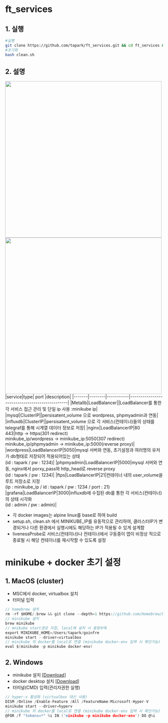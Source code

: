 # ft_services
## 1. 실행
~~~bash
#실행
git clone https://github.com/tapark/ft_services.git && cd ft_services && bash setup.sh
#초기화
bash clean.sh
~~~
## 2. 설명
<img src="https://user-images.githubusercontent.com/67908647/115196427-d9d14100-a12a-11eb-94e3-321f49bdfaee.png"  width="500"> <img src="https://user-images.githubusercontent.com/67908647/115196763-3df40500-a12b-11eb-88ae-9b3287f7c69c.png"  width="500">
 |service|type|  port  |description|
 |-------|--------|-----------|-----------------------------------------------|
 |Metallb|LoadBalancer||LoadBalancer를 통한 각 서비스 접근 관리 및 단일 ip 사용 :minikube ip|
 |mysql|ClusterIP||persisatent_volume 으로 wordpress, phpmyadmin과 연동|
 |influxdb|ClusterIP||persisatent_volume 으로 각 서비스(컨테이너)들의 상태를 telegraf를 통해 시계열 데이터 정보로 저장|
 |nginx|LoadBalancerIP|80<br>443|http -> https(301 redirect)<br>minikube_ip/wordpress -> minikube_ip:5050(307 redirect)<br>minikube_ip/phpmyadmin -> minikube_ip:5000(reverse proxy)|
 |wordpress|LoadBalancerIP|5050|mysql 서버와 연동, 초기설정과 여러명의 유저가 db형태로 저장되어 적용되어있는 상태<br>(id : tapark / pw : 1234)|
 |phpmyadmin|LoadBalancerIP|5000|mysql 서버와 연동, nginx에서 porxy_pass와 http_head로 reverse proxy<br>(id : tapark / pw : 1234)|
 |ftps|LoadBalancerIP|21|컨테이너 내의 user_volume을 루트 저장소로 지정<br>(ip : minikube_ip / id : tapark / pw : 1234 / port : 21)
 |grafana|LoadBalancerIP|3000|influxdb에 수집된 db를 통한 각 서비스(컨테이너)의 상태 시각화<br>(id : admin / pw : admin)|  
  - 각 docker images는 alpine linux를 base로 하여 build
  - setup.sh, clean.sh 에서 MINIKUBE_IP를 유동적으로 관리하여, 클러스터IP가 변경되거나 다른 환경에서 실행시에도 해당하는 IP가 적용될 수 있게 설계함
  - livenessProbe로 서비스(컨테이너)나 컨테이너에서 구동중이 앱이 비정상 적으로 종료될 시 해당 컨테이너를 재시작할 수 있도록 설정

# minikube + docker 초기 설정
## 1. MacOS (cluster)
 - MSC에서 docker, virtualbox 설치
 - 터미널 입력  
~~~C
// homebrew 설치
rm -rf $HOME/.brew && git clone --depth=1 https://github.com/Homebrew/brew $HOME/.brew && echo 'export PATH=$HOME/.brew/bin:$PATH' >> $HOME/.zshrc && source $HOME/.zshrc && brew update
// minikube 설치
brew minikube
// mnikube start경로 지정, local에 설치 시 용량부족 
export MINIKUBE_HOME=/Users/tapark/goinfre  
minikube start --driver=virtualbox  
// minikube 의 docker를 local로 연결 (minikube docker-env 입력 시 확인가능) 
eval $(minikube -p minikube docker-env) 
~~~
## 2. Windows
 - minikube 설치 [[Download](https://github.com/kubernetes/minikube/releases/latest/download/minikube-installer.exe)]
 - docker desktop 설치 [[Download](https://desktop.docker.com/win/stable/Docker%20Desktop%20Installer.exe)]
 - 터미널(CMD) 입력(관리자권한 실행)  
~~~C
// hyper-v 활성화 (virtualbox 대신 사용)  
DISM /Online /Enable-Feature /All /FeatureName:Microsoft-Hyper-V  
minikube start --driver=hyperv  
// minikube 의 docker를 local로 연결 (minikube docker-env 입력 시 확인가능)  
@FOR /f "tokens=*" %i IN ('minikube -p minikube docker-env') DO @%i  
~~~
